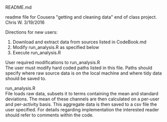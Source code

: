 README.md

readme file for Cousera "getting and cleaning data" end of class project.
Chris W. 3/19/2016


Directions for new users:

1) Download and extract data from sources listed in CodeBook.md  
2) Modify run_analysis.R as specified below  
3) Execute run_analysis.R  


User required modifications to run_analysis.R  
The user must modify hard coded paths listed in this file.  Paths should
specify where raw source data is on the local machine and where tidy
data should be saved to.

run_analysis.R  
File loads raw data, subsets it to terms containing the mean and 
standard deviations.  The mean of these channels are then calculated
on a per-user and per-activity basis.  This aggregate data 
is then saved to a csv file the user specified.  For details regarding 
implementation the interested reader should refer to comments within 
the code. 




